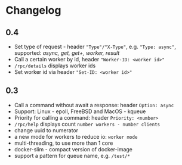 # Changelog

## 0.4
* Set type of request - header `"Type"/"X-Type"`, e.g. `"Type: async"`, supported: *async, get, get+, worker, result*
* Call a certain worker by id, header `"Worker-ID: <worker id>"`
* `/rpc/details` displays worker ids
* Set worker id via header `"Set-ID: <worker id>"`

## 0.3
* Call a command without await a response: header `Option: async`
* Support: Linux - epoll, FreeBSD and MacOS - kqueue
* Priority for calling a command: header `Priority: <number>`
* `/rpc/help` displays count `number workers - number clients`
* change uuid to numerator
* a new mode for workers to reduce io: `worker mode`
* multi-threading, to use more than 1 core
* docker-slim - compact version of docker-image
* support a pattern for queue name, e.g. `/test/*`
